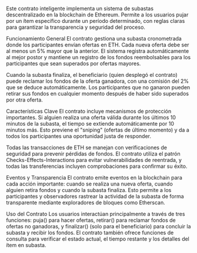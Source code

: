 Este contrato inteligente implementa un sistema de subastas descentralizado en la blockchain de Ethereum. Permite a los usuarios pujar por un ítem específico durante un período determinado, con reglas claras para garantizar la transparencia y seguridad del proceso.

Funcionamiento General
El contrato gestiona una subasta cronometrada donde los participantes envían ofertas en ETH. Cada nueva oferta debe ser al menos un 5% mayor que la anterior. El sistema registra automáticamente al mejor postor y mantiene un registro de los fondos reembolsables para los participantes que sean superados por ofertas mayores.

Cuando la subasta finaliza, el beneficiario (quien desplegó el contrato) puede reclamar los fondos de la oferta ganadora, con una comisión del 2% que se deduce automáticamente. Los participantes que no ganaron pueden retirar sus fondos en cualquier momento después de haber sido superados por otra oferta.

Características Clave
El contrato incluye mecanismos de protección importantes. Si alguien realiza una oferta válida durante los últimos 10 minutos de la subasta, el tiempo se extiende automáticamente por 10 minutos más. Esto previene el "sniping" (ofertas de último momento) y da a todos los participantes una oportunidad justa de responder.

Todas las transacciones de ETH se manejan con verificaciones de seguridad para prevenir pérdidas de fondos. El contrato utiliza el patrón Checks-Effects-Interactions para evitar vulnerabilidades de reentrada, y todas las transferencias incluyen comprobaciones para confirmar su éxito.

Eventos y Transparencia
El contrato emite eventos en la blockchain para cada acción importante: cuando se realiza una nueva oferta, cuando alguien retira fondos y cuando la subasta finaliza. Esto permite a los participantes y observadores rastrear la actividad de la subasta de forma transparente mediante exploradores de bloques como Etherscan.

Uso del Contrato
Los usuarios interactúan principalmente a través de tres funciones: puja() para hacer ofertas, retirar() para reclamar fondos de ofertas no ganadoras, y finalizar() (solo para el beneficiario) para concluir la subasta y recibir los fondos. El contrato también ofrece funciones de consulta para verificar el estado actual, el tiempo restante y los detalles del ítem en subasta.
